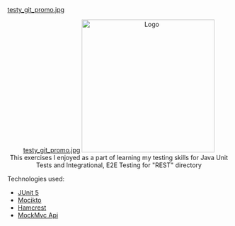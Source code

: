 <div id="top"></div>
<a href=https://zapodaj.net/440bccd5728ec.jpg.html>testy_git_promo.jpg</a>
<p align="center">
<a href=https://zapodaj.net/440bccd5728ec.jpg.html>testy_git_promo.jpg</a>
<img src="https://zapodaj.net/440bccd5728ec.jpg.html" alt="Logo" width="300" height="300">
  <br>
        This exercises I enjoyed as a part of learning my testing skills for Java Unit Tests and Integrational, E2E Testing for "REST" directory

</p>


Technologies used:
* [JUnit 5](https://junit.org/junit5/)
* [Mocikto](https://site.mockito.org/)
* [Hamcrest](http://hamcrest.org/)
* [MockMvc Api](https://docs.spring.io/spring-framework/docs/current/javadoc-api/org/springframework/test/web/servlet/MockMvc.html)










